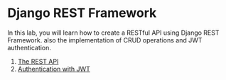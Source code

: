 
# Django REST Framework

In this lab, you will learn how to create a RESTful API using Django REST Framework. also the implementation of CRUD operations and JWT authentication.


1. [The REST API](./rest-api.md)
2. [Authentication with JWT](./jwt-authentication.md)